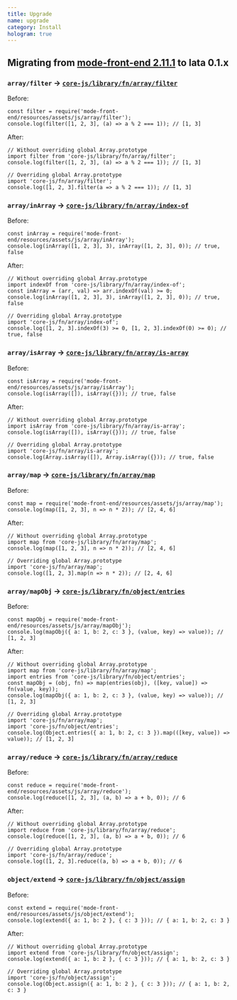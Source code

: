 ```yaml
---
title: Upgrade
name: upgrade
category: Install
hologram: true
---
```


## Migrating from [mode-front-end 2.11.1](https://github.com/madebymode/mode-front-end/tree/v2.11.1) to lata 0.1.x

### `array/filter` → [`core-js/library/fn/array/filter`](https://github.com/zloirock/core-js#ecmascript-6-array)

Before:

```js_example
const filter = require('mode-front-end/resources/assets/js/array/filter');
console.log(filter([1, 2, 3], (a) => a % 2 === 1)); // [1, 3]
```

After:

```js_example
// Without overriding global Array.prototype
import filter from 'core-js/library/fn/array/filter';
console.log(filter([1, 2, 3], (a) => a % 2 === 1)); // [1, 3]

// Overriding global Array.prototype
import 'core-js/fn/array/filter';
console.log([1, 2, 3].filter(a => a % 2 === 1)); // [1, 3]
```

### `array/inArray` → [`core-js/library/fn/array/index-of`](https://github.com/zloirock/core-js#ecmascript-6-array)

Before:

```js_example
const inArray = require('mode-front-end/resources/assets/js/array/inArray');
console.log(inArray([1, 2, 3], 3), inArray([1, 2, 3], 0)); // true, false
```

After:

```js_example
// Without overriding global Array.prototype
import indexOf from 'core-js/library/fn/array/index-of';
const inArray = (arr, val) => arr.indexOf(val) >= 0;
console.log(inArray([1, 2, 3], 3), inArray([1, 2, 3], 0)); // true, false

// Overriding global Array.prototype
import 'core-js/fn/array/index-of';
console.log([1, 2, 3].indexOf(3) >= 0, [1, 2, 3].indexOf(0) >= 0); // true, false
```

### `array/isArray` → [`core-js/library/fn/array/is-array`](https://github.com/zloirock/core-js#ecmascript-6-array)

Before:

```js_example
const isArray = require('mode-front-end/resources/assets/js/array/isArray');
console.log(isArray([]), isArray({})); // true, false
```

After:

```js_example
// Without overriding global Array.prototype
import isArray from 'core-js/library/fn/array/is-array';
console.log(isArray([]), isArray({})); // true, false

// Overriding global Array.prototype
import 'core-js/fn/array/is-array';
console.log(Array.isArray([]), Array.isArray({})); // true, false
```

### `array/map` → [`core-js/library/fn/array/map`](https://github.com/zloirock/core-js#ecmascript-6-array)

Before:

```js_example
const map = require('mode-front-end/resources/assets/js/array/map');
console.log(map([1, 2, 3], n => n * 2)); // [2, 4, 6]
```

After:

```js_example
// Without overriding global Array.prototype
import map from 'core-js/library/fn/array/map';
console.log(map([1, 2, 3], n => n * 2)); // [2, 4, 6]

// Overriding global Array.prototype
import 'core-js/fn/array/map';
console.log([1, 2, 3].map(n => n * 2)); // [2, 4, 6]
```

### `array/mapObj` → [`core-js/library/fn/object/entries`](https://github.com/zloirock/core-js#ecmascript-7-proposals)

Before:

```js_example
const mapObj = require('mode-front-end/resources/assets/js/array/mapObj');
console.log(mapObj({ a: 1, b: 2, c: 3 }, (value, key) => value)); // [1, 2, 3]
```

After:

```js_example
// Without overriding global Array.prototype
import map from 'core-js/library/fn/array/map';
import entries from 'core-js/library/fn/object/entries';
const mapObj = (obj, fn) => map(entries(obj), ([key, value]) => fn(value, key));
console.log(mapObj({ a: 1, b: 2, c: 3 }, (value, key) => value)); // [1, 2, 3]

// Overriding global Array.prototype
import 'core-js/fn/array/map';
import 'core-js/fn/object/entries';
console.log(Object.entries({ a: 1, b: 2, c: 3 }).map(([key, value]) => value)); // [1, 2, 3]
```

### `array/reduce` → [`core-js/library/fn/array/reduce`](https://github.com/zloirock/core-js#ecmascript-6-array)

Before:

```js_example
const reduce = require('mode-front-end/resources/assets/js/array/reduce');
console.log(reduce([1, 2, 3], (a, b) => a + b, 0)); // 6
```

After:

```js_example
// Without overriding global Array.prototype
import reduce from 'core-js/library/fn/array/reduce';
console.log(reduce([1, 2, 3], (a, b) => a + b, 0)); // 6

// Overriding global Array.prototype
import 'core-js/fn/array/reduce';
console.log([1, 2, 3].reduce((a, b) => a + b, 0)); // 6
```

### `object/extend` → [`core-js/library/fn/object/assign`](https://github.com/zloirock/core-js#ecmascript-6-object)

Before:

```js_example
const extend = require('mode-front-end/resources/assets/js/object/extend');
console.log(extend({ a: 1, b: 2 }, { c: 3 })); // { a: 1, b: 2, c: 3 }
```

After:

```js_example
// Without overriding global Array.prototype
import extend from 'core-js/library/fn/object/assign';
console.log(extend({ a: 1, b: 2 }, { c: 3 })); // { a: 1, b: 2, c: 3 }

// Overriding global Array.prototype
import 'core-js/fn/object/assign';
console.log(Object.assign({ a: 1, b: 2 }, { c: 3 })); // { a: 1, b: 2, c: 3 }
```
